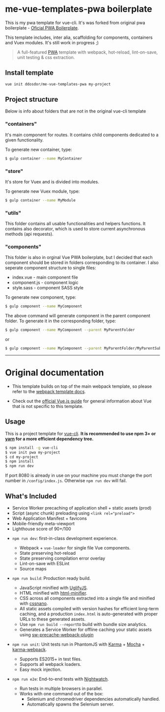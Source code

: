 # me-vue-templates-pwa boilerplate

This is my pwa template for vue-cli. It's was forked from original pwa boilerplate - [Oficial PWA Boilerplate](https://github.com/vuejs-templates/pwa).

This template includes, inter alia, scaffolding for components, containers and Vuex modules. It's still work in progress ;)

> A full-featured [PWA](https://developers.google.com/web/progressive-web-apps/) template with webpack, hot-reload, lint-on-save, unit testing & css extraction.

## Install template

``` bash
vue init ddosdor/me-vue-templates-pwa my-project
```

## Project structure

Below is info about folders that are not in the original vue-cli template

### "containers"

It's main component for routes. It contains child components dedicated to a given functionality.

To generate new container, type:

``` bash
$ gulp container --name MyContainer
```

### "store"

It's store for Vuex and is divided into modules.

To generate new Vuex module, type:

``` bash
$ gulp container --name MyModule
```

### "utils"

This folder contains all usable functionalities and helpers functions. It contains also decorator, which is used to store current asynchronous methods (api requests).

### "components"

This folder is also in orginal Vue PWA boilerplate, but I decided that each component should be stored in folders corresponding to its container. I also seperate component structure to single files:

* index.vue - main component file
* component.js - component logic
* style.sass - component SASS style

To generate new component, type:

``` bash
$ gulp component --name MyComponent
```

The above command will generate component in the parent component folder. To generate it in the corresponding folder, type:

``` bash
$ gulp component --name MyComponent --parent MyParentFolder
```

or

``` bash
$ gulp component --name MyComponent --parent MyParentFolder/MyParentSubfolder
```

---------------------------------------------------------------------------------------------------------------------------------------------------------------

# Original documentation

- This template builds on top of the main webpack template, so please refer to the [webpack template docs](http://vuejs-templates.github.io/webpack).

- Check out the [official Vue.js guide](http://vuejs.org/guide/) for general information about Vue that is not specific to this template.

## Usage

This is a project template for [vue-cli](https://github.com/vuejs/vue-cli). **It is recommended to use npm 3+ or [yarn](https://yarnpkg.com) for a more efficient dependency tree.**

``` bash
$ npm install -g vue-cli
$ vue init pwa my-project
$ cd my-project
$ npm install
$ npm run dev
```

If port 8080 is already in use on your machine you must change the port number in `/config/index.js`. Otherwise `npm run dev` will fail.

## What's Included

* Service Worker precaching of application shell + static assets (prod)
* Script (async chunk) preloading using `<link rel="preload">`
* Web Application Manifest + favicons
* Mobile-friendly meta-viewport
* Lighthouse score of 90+/100

- `npm run dev`: first-in-class development experience.
  - Webpack + `vue-loader` for single file Vue components.
  - State preserving hot-reload
  - State preserving compilation error overlay
  - Lint-on-save with ESLint
  - Source maps

- `npm run build`: Production ready build.
  - JavaScript minified with [UglifyJS](https://github.com/mishoo/UglifyJS2).
  - HTML minified with [html-minifier](https://github.com/kangax/html-minifier).
  - CSS across all components extracted into a single file and minified with [cssnano](https://github.com/ben-eb/cssnano).
  - All static assets compiled with version hashes for efficient long-term caching, and a production `index.html` is auto-generated with proper URLs to these generated assets.
  - Use `npm run build --report`to build with bundle size analytics.
  - Generates a Service Worker for offline caching your static assets using [sw-precache-webpack-plugin](https://www.npmjs.com/package/sw-precache-webpack-plugin)

- `npm run unit`: Unit tests run in PhantomJS with [Karma](http://karma-runner.github.io/0.13/index.html) + [Mocha](http://mochajs.org/) + [karma-webpack](https://github.com/webpack/karma-webpack).
  - Supports ES2015+ in test files.
  - Supports all webpack loaders.
  - Easy mock injection.

- `npm run e2e`: End-to-end tests with [Nightwatch](http://nightwatchjs.org/).
  - Run tests in multiple browsers in parallel.
  - Works with one command out of the box:
    - Selenium and chromedriver dependencies automatically handled.
    - Automatically spawns the Selenium server.
